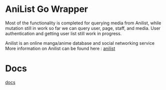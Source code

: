 # AniList Go Wrapper

Most of the functionality is completed for querying media from Anilist, while mutation still in work so far we can query user, page, staff, and media.
User authentication and getting user list still work in progress.

Anilist is an online manga/anime database and social networking service
More information on Anilist can be found here : [anilist](https://anilist.co/home)

# Docs

[docs](https://github.com/KaiserBh/AniListGo/blob/master/docs/index.md)
